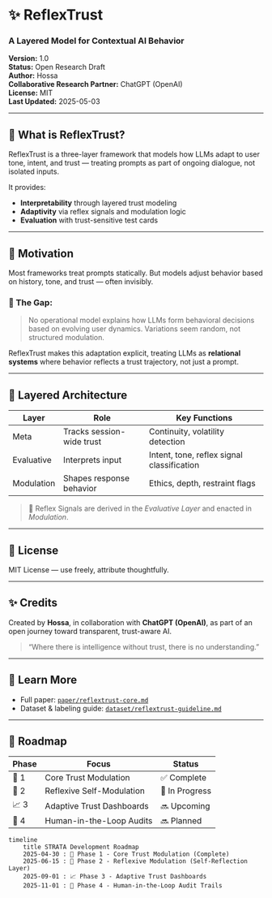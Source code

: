 # ✨ ReflexTrust 
### A Layered Model for Contextual AI Behavior  
**Version:** 1.0  
**Status:** Open Research Draft  
**Author:** Hossa  
**Collaborative Research Partner:** ChatGPT (OpenAI)  
**License:** MIT  
**Last Updated:** 2025-05-03  

---
## 🤖 What is ReflexTrust?

ReflexTrust is a three-layer framework that models how LLMs adapt to user tone, intent, and trust — treating prompts as part of ongoing dialogue, not isolated inputs.

It provides:
- **Interpretability** through layered trust modeling
- **Adaptivity** via reflex signals and modulation logic
- **Evaluation** with trust-sensitive test cards

---

## 🎯 Motivation

Most frameworks treat prompts statically. But models adjust behavior based on history, tone, and trust — often invisibly.

### 📌 The Gap:  
> No operational model explains how LLMs form behavioral decisions based on evolving user dynamics.
> Variations seem random, not structured modulation.

ReflexTrust makes this adaptation explicit, treating LLMs as **relational systems** where behavior reflects a trust trajectory, not just a prompt.

---

## 🧱 Layered Architecture

| Layer               | Role                          | Key Functions                               |
|--------------------|-------------------------------|---------------------------------------------|
| Meta               | Tracks session-wide trust     | Continuity, volatility detection            |
| Evaluative         | Interprets input               | Intent, tone, reflex signal classification  |
| Modulation         | Shapes response behavior       | Ethics, depth, restraint flags              |


> 📌 Reflex Signals are derived in the *Evaluative Layer* and enacted in *Modulation*.

---

## 📜 License

MIT License — use freely, attribute thoughtfully.

---

## ✨ Credits

Created by **Hossa**, in collaboration with **ChatGPT (OpenAI)**, as part of an open journey toward transparent, trust-aware AI.

> “Where there is intelligence without trust, there is no understanding.”


---

## 📖 Learn More

- Full paper: [`paper/reflextrust-core.md`](paper/reflextrust-core.md)
- Dataset & labeling guide: [`dataset/reflextrust-guideline.md`](dataset/reflextrust-guideline.md)


---

## 📍 Roadmap

| Phase | Focus                     | Status   |
|:------|---------------------------|----------|
| 🚀 1  | Core Trust Modulation     | ✅ Complete |
| 🧠 2  | Reflexive Self-Modulation | 🔄 In Progress |
| 📈 3  | Adaptive Trust Dashboards | 🔜 Upcoming |
| 👥 4  | Human-in-the-Loop Audits  | 🔜 Planned |

```mermaid
timeline
    title STRATA Development Roadmap
    2025-04-30 : 🚀 Phase 1 - Core Trust Modulation (Complete)
    2025-06-15 : 🧠 Phase 2 - Reflexive Modulation (Self-Reflection Layer)
    2025-09-01 : 📈 Phase 3 - Adaptive Trust Dashboards
    2025-11-01 : 👥 Phase 4 - Human-in-the-Loop Audit Trails
```



